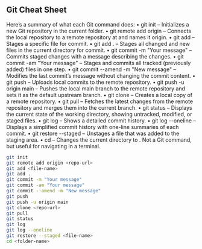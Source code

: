 ## Git Cheat Sheet


Here’s a summary of what each Git command does:
	•	git init – Initializes a new Git repository in the current folder.
	•	git remote add origin <repo-url> – Connects the local repository to a remote repository at <repo-url> and names it origin.
	•	git add <file-name> – Stages a specific file for commit.
	•	git add . – Stages all changed and new files in the current directory for commit.
	•	git commit -m "Your message" – Commits staged changes with a message describing the changes.
	•	git commit -am "Your message" – Stages and commits all tracked (previously added) files in one step.
	•	git commit --amend -m "New message" – Modifies the last commit’s message without changing the commit content.
	•	git push – Uploads local commits to the remote repository.
	•	git push -u origin main – Pushes the local main branch to the remote repository and sets it as the default upstream branch.
	•	git clone <repo-url> – Creates a local copy of a remote repository.
	•	git pull – Fetches the latest changes from the remote repository and merges them into the current branch.
	•	git status – Displays the current state of the working directory, showing untracked, modified, or staged files.
	•	git log – Shows a detailed commit history.
	•	git log --oneline – Displays a simplified commit history with one-line summaries of each commit.
	•	git restore --staged <file-name> – Unstages a file that was added to the staging area.
	•	cd <folder-name> – Changes the current directory to <folder-name>. Not a Git command, but useful for navigating in a terminal.

```bash
git init
git remote add origin <repo-url>
git add <file-name>
git add .
git commit -m "Your message"
git commit -am "Your message"
git commit --amend -m "New message"
git push
git push -u origin main
git clone <repo-url>
git pull
git status
git log
git log --oneline
git restore --staged <file-name>
cd <folder-name>
```
